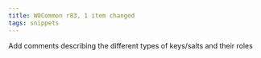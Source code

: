 ```yaml
---
title: WOCommon r83, 1 item changed
tags: snippets
---
```


Add comments describing the different types of keys/salts and their roles
